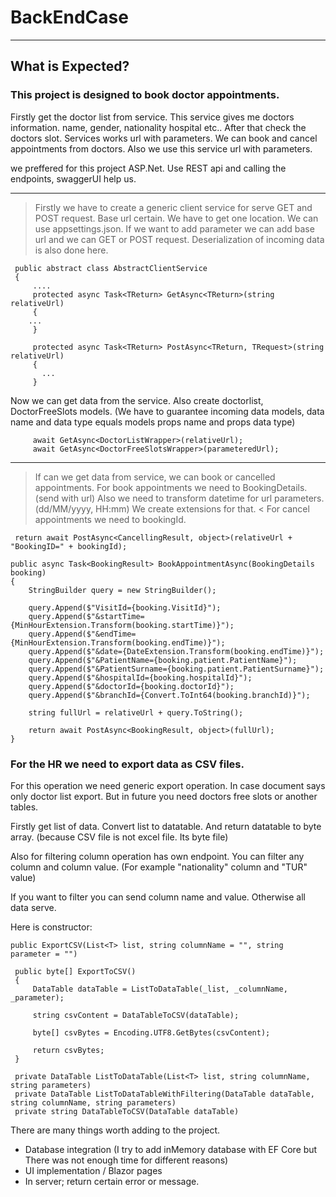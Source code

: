 # BackEndCase
---
## What is Expected?

### This project is designed to book doctor appointments. 
Firstly get the doctor list from service. This service gives me doctors information. name, gender, nationality hospital etc..
After that check the doctors slot. Services works url with parameters. We can book and cancel appointments from doctors.
Also we use this service url with parameters. 

we preffered for this project ASP.Net. 
Use REST api and calling the endpoints, swaggerUI help us.

---

> Firstly we have to create a generic client service for serve GET and POST request. Base url certain. We have to get one location.
> We can use appsettings.json. If we want to add parameter we can add base url and we can GET or POST request.
> Deserialization of incoming data is also done here.

```
 public abstract class AbstractClientService
 {
     ....
     protected async Task<TReturn> GetAsync<TReturn>(string relativeUrl)
     {
	...
     }

     protected async Task<TReturn> PostAsync<TReturn, TRequest>(string relativeUrl)
     {
       ...
     }
```

Now we can get data from the service. Also create doctorlist, DoctorFreeSlots models. 
	(We have to guarantee incoming data models, data name and data type equals models props name and props data type) 

```
     await GetAsync<DoctorListWrapper>(relativeUrl);
     await GetAsync<DoctorFreeSlotsWrapper>(parameteredUrl);
```

---

> If can we get data from service, we can book or cancelled appointments. 
> For book appointments we need to BookingDetails. (send with url) 
     Also we need to transform datetime for url parameters. (dd/MM/yyyy, HH:mm) We create extensions for that.
< For cancel appointments we need to bookingId.

```
 return await PostAsync<CancellingResult, object>(relativeUrl + "BookingID=" + bookingId);
```

```
public async Task<BookingResult> BookAppointmentAsync(BookingDetails booking)
{
    StringBuilder query = new StringBuilder();

    query.Append($"VisitId={booking.VisitId}");
    query.Append($"&startTime={MinHourExtension.Transform(booking.startTime)}");
    query.Append($"&endTime={MinHourExtension.Transform(booking.endTime)}");
    query.Append($"&date={DateExtension.Transform(booking.endTime)}");
    query.Append($"&PatientName={booking.patient.PatientName}");
    query.Append($"&PatientSurname={booking.patient.PatientSurname}");
    query.Append($"&hospitalId={booking.hospitalId}");
    query.Append($"&doctorId={booking.doctorId}");
    query.Append($"&branchId={Convert.ToInt64(booking.branchId)}");

    string fullUrl = relativeUrl + query.ToString();

    return await PostAsync<BookingResult, object>(fullUrl);
}
```

### For the HR we need to export data as CSV files.

For this operation we need generic export operation. In case document says only doctor list export. But in future you need doctors free slots or another tables.

Firstly get list of data. Convert list to datatable. And return datatable to byte array. (because CSV file is not excel file. Its byte file)

Also for filtering column operation has own endpoint. You can filter any column and column value. (For example "nationality" column and "TUR" value)

If you want to filter you can send column name and value. Otherwise all data serve.

Here is constructor:

```
public ExportCSV(List<T> list, string columnName = "", string parameter = "")
```

```
 public byte[] ExportToCSV()
 {
     DataTable dataTable = ListToDataTable(_list, _columnName, _parameter);

     string csvContent = DataTableToCSV(dataTable);

     byte[] csvBytes = Encoding.UTF8.GetBytes(csvContent);

     return csvBytes;
 }

 private DataTable ListToDataTable(List<T> list, string columnName, string parameters)
 private DataTable ListToDataTableWithFiltering(DataTable dataTable, string columnName, string parameters)
 private string DataTableToCSV(DataTable dataTable)
```


There are many things worth adding to the project.
- Database integration (I try to add inMemory database with EF Core but There was not enough time for different reasons)
- UI implementation / Blazor pages
- In server; return certain error or message.


